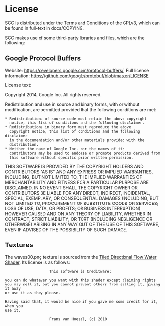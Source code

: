 License
=======

SCC is distributed under the Terms and Conditions of the GPLv3, which can be
found in full-text in docs/COPYING.

SCC makes use of some third-party libraries and files, which are the
following:

Google Protocol Buffers
-----------------------

Website: <https://developers.google.com/protocol-buffers/>)
Full license information: <https://github.com/google/protobuf/blob/master/LICENSE>

License text:

Copyright 2014, Google Inc.  All rights reserved.

Redistribution and use in source and binary forms, with or without
modification, are permitted provided that the following conditions are
met:

    * Redistributions of source code must retain the above copyright
      notice, this list of conditions and the following disclaimer.
    * Redistributions in binary form must reproduce the above
      copyright notice, this list of conditions and the following disclaimer
      in the documentation and/or other materials provided with the
      distribution.
    * Neither the name of Google Inc. nor the names of its
      contributors may be used to endorse or promote products derived from
      this software without specific prior written permission.

THIS SOFTWARE IS PROVIDED BY THE COPYRIGHT HOLDERS AND CONTRIBUTORS
"AS IS" AND ANY EXPRESS OR IMPLIED WARRANTIES, INCLUDING, BUT NOT
LIMITED TO, THE IMPLIED WARRANTIES OF MERCHANTABILITY AND FITNESS FOR
A PARTICULAR PURPOSE ARE DISCLAIMED. IN NO EVENT SHALL THE COPYRIGHT
OWNER OR CONTRIBUTORS BE LIABLE FOR ANY DIRECT, INDIRECT, INCIDENTAL,
SPECIAL, EXEMPLARY, OR CONSEQUENTIAL DAMAGES (INCLUDING, BUT NOT
LIMITED TO, PROCUREMENT OF SUBSTITUTE GOODS OR SERVICES; LOSS OF USE,
DATA, OR PROFITS; OR BUSINESS INTERRUPTION) HOWEVER CAUSED AND ON ANY
THEORY OF LIABILITY, WHETHER IN CONTRACT, STRICT LIABILITY, OR TORT
(INCLUDING NEGLIGENCE OR OTHERWISE) ARISING IN ANY WAY OUT OF THE USE
OF THIS SOFTWARE, EVEN IF ADVISED OF THE POSSIBILITY OF SUCH DAMAGE.

Textures
--------

The waves00.png texture is sourced from the
[Tiled Directional Flow Water Shader](http://www.rug.nl/science-and-society/centre-for-information-technology/research/hpcv/publications/watershader/). Its
license is as follows:

                        This software is Creditware:

    you can do whatever you want with this shader except claiming rights
    you may sell it, but you cannot prevent others from selling it, giving it away
    or use it as they please.

    Having said that, it would be nice if you gave me some credit for it, when you
    use it.

                        Frans van Hoesel, (c) 2010
